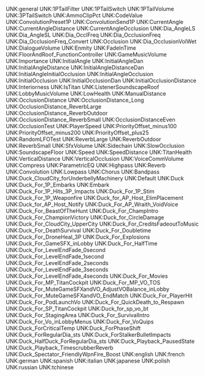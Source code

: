 UNK:general
UNK:1PTailFilter
UNK:1PTailSwitch
UNK:1PTailVolume
UNK:3PTailSwitch
UNK:AmmoClipPct
UNK:CodeValue
UNK:ConvolutionPreset1P
UNK:ConvolutionSend1P
UNK:CurrentAngle
UNK:CurrentAngleDistance
UNK:CurrentAngleOcclusion
UNK:Dia_AngleLS
UNK:Dia_AngleSL
UNK:Dia_OcclFreq
UNK:Dia_OcclusionFreq
UNK:Dia_OcclusionFreq_Convert
UNK:Occlusion
UNK:Dia_OcclusionVolWet
UNK:DialogueVolume
UNK:Enmity
UNK:FadeInTime
UNK:FloorAndRoof_FunctionController
UNK:GameMusicVolume
UNK:Importance
UNK:InitialAngle
UNK:InitialAngleDan
UNK:InitialAngleDistance
UNK:InitialAngleDistanceDan
UNK:InitialAngleInitialOcclusion
UNK:InitialAngleOcclusion
UNK:InitialOcclusion
UNK:InitialOcclusionDan
UNK:InitialOcclusionDistance
UNK:Interiorness
UNK:IsTitan
UNK:ListenerSoundscapeRoof
UNK:LobbyMusicVolume
UNK:LowHealth
UNK:ManualDistance
UNK:OcclusionDistance
UNK:OcclusionDistance_Long
UNK:OcclusionDistance_ReverbLarge
UNK:OcclusionDistance_ReverbOutdoor
UNK:OcclusionDistance_ReverbSmall
UNK:OcclusionDistanceEven
UNK:OcclusionTest
UNK:PlayerSpeed
UNK:PriorityOffset_minus100
UNK:PriorityOffset_minus200
UNK:PriorityOffset_plus25
UNK:RandomLFOTest
UNK:ReverbLarge
UNK:ReverbOutdoor
UNK:ReverbSmall
UNK:SfxVolume
UNK:Sidechain
UNK:SlowOcclusion
UNK:SoundscapeFloor
UNK:Speed
UNK:SpeedDistance
UNK:TitanHealth
UNK:VerticalDistance
UNK:VerticalOcclusion
UNK:VoiceCommVolume
UNK:Compress
UNK:ParametricEQ
UNK:Highpass
UNK:Reverb
UNK:Convolution
UNK:Lowpass
UNK:Chorus
UNK:Bandpass
UNK:Duck_CloudCity_forUnderbellyMachinery
UNK:Default
UNK:Duck
UNK:Duck_For_1P_Embarks
UNK:Embark
UNK:Duck_For_1P_Hits_3P_Impacts
UNK:Duck_For_1P_Stim
UNK:Duck_For_1P_Weaponfire
UNK:Duck_for_AP_Host_ElimPlacement
UNK:Duck_for_AP_Host_Notify
UNK:Duck_For_AP_Wraith_VoidVoice
UNK:Duck_For_BeastOfTheHunt
UNK:Duck_For_ChampIntro
UNK:Duck_For_ChampionVictory
UNK:Duck_for_CircleDamage
UNK:Duck_For_CloudCity_UpperCity
UNK:Duck_For_CreditsFadeoutToMusic
UNK:Duck_For_DeathSurvival
UNK:Duck_For_Doubletime
UNK:Duck_For_DroneHeal_3P
UNK:Duck_For_Explosions
UNK:Duck_For_GameSFX_inLobby
UNK:Duck_For_HalfTime
UNK:Duck_For_LevelEndFade_0second
UNK:Duck_For_LevelEndFade_1second
UNK:Duck_For_LevelEndFade_2seconds
UNK:Duck_For_LevelEndFade_3seconds
UNK:Duck_For_LevelEndFade_4seconds
UNK:Duck_For_Movies
UNK:Duck_For_MP_TitanCockpit
UNK:Duck_For_MP_VO_TOS
UNK:Duck_For_MuteGameSFXandVO_AdjustVOBalance_inLobby
UNK:Duck_For_MuteGameSFXandVO_EndMatch
UNK:Duck_For_PlayerHit
UNK:Duck_For_PodLaunchVo
UNK:Duck_For_QuickDeath_to_Respawn
UNK:Duck_For_SP_TitanCockpit
UNK:Duck_for_sp_vo_bt
UNK:Duck_For_StagingArea
UNK:Duck_For_SurvivalIntro
UNK:Duck_For_Vo_inLobbyMenus
UNK:Duck_For_VoQuips
UNK:Duck_ForCriticalTemp
UNK:Duck_ForPhaseShift
UNK:Duck_ForRegularDia_sts
UNK:Duck_ForStalkerBulletImpacts
UNK:Duck_HalfDuck_ForRegularDia_sts
UNK:Duck_Playback_PausedState
UNK:Duck_Playback_TimescrubberReverb
UNK:Duck_Spectator_FriendlyWpnFire_Boost
UNK:english
UNK:french
UNK:german
UNK:spanish
UNK:italian
UNK:japanese
UNK:polish
UNK:russian
UNK:tchinese
